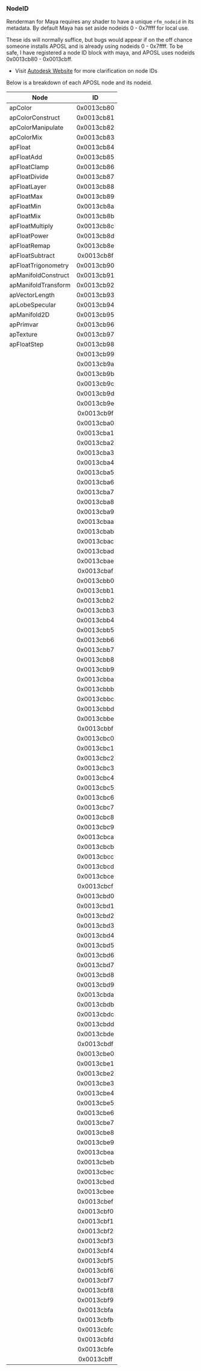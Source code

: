 ### NodeID
Renderman for Maya requires any shader to have a unique `rfm_nodeid` in its metadata. By default Maya has set aside 
nodeids 0 - 0x7ffff for local use.

These ids will normally suffice, but bugs would appear if on the off chance someone installs APOSL and is already using 
nodeids 0 - 0x7ffff. To be safe, I have registered a node ID block with maya, and APOSL uses nodeids 
0x0013cb80 - 0x0013cbff. 

- Visit [Autodesk Website](https://mayaid.autodesk.io/) for more clarification on node IDs

Below is a breakdown of each APOSL node and its nodeid.

| Node                  | ID            |
| --------------------- |:-------------:|
| apColor               | 0x0013cb80    |
| apColorConstruct      | 0x0013cb81    |
| apColorManipulate     | 0x0013cb82    |
| apColorMix            | 0x0013cb83    |
| apFloat               | 0x0013cb84    |
| apFloatAdd            | 0x0013cb85    |
| apFloatClamp          | 0x0013cb86    |
| apFloatDivide         | 0x0013cb87    |
| apFloatLayer          | 0x0013cb88    |
| apFloatMax            | 0x0013cb89    |
| apFloatMin            | 0x0013cb8a    |
| apFloatMix            | 0x0013cb8b    |
| apFloatMultiply       | 0x0013cb8c    |
| apFloatPower          | 0x0013cb8d    |
| apFloatRemap          | 0x0013cb8e    |
| apFloatSubtract       | 0x0013cb8f    |
| apFloatTrigonometry   | 0x0013cb90    |
| apManifoldConstruct   | 0x0013cb91    |
| apManifoldTransform   | 0x0013cb92    |
| apVectorLength        | 0x0013cb93    |
| apLobeSpecular        | 0x0013cb94    |
| apManifold2D          | 0x0013cb95    |
| apPrimvar             | 0x0013cb96    |
| apTexture             | 0x0013cb97    |
| apFloatStep           | 0x0013cb98    |
|                       | 0x0013cb99    |
|                       | 0x0013cb9a    |
|                       | 0x0013cb9b    |
|                       | 0x0013cb9c    |
|                       | 0x0013cb9d    |
|                       | 0x0013cb9e    |
|                       | 0x0013cb9f    |
|                       | 0x0013cba0    |
|                       | 0x0013cba1    |
|                       | 0x0013cba2    |
|                       | 0x0013cba3    |
|                       | 0x0013cba4    |
|                       | 0x0013cba5    |
|                       | 0x0013cba6    |
|                       | 0x0013cba7    |
|                       | 0x0013cba8    |
|                       | 0x0013cba9    |
|                       | 0x0013cbaa    |
|                       | 0x0013cbab    |
|                       | 0x0013cbac    |
|                       | 0x0013cbad    |
|                       | 0x0013cbae    |
|                       | 0x0013cbaf    |
|                       | 0x0013cbb0    |
|                       | 0x0013cbb1    |
|                       | 0x0013cbb2    |
|                       | 0x0013cbb3    |
|                       | 0x0013cbb4    |
|                       | 0x0013cbb5    |
|                       | 0x0013cbb6    |
|                       | 0x0013cbb7    |
|                       | 0x0013cbb8    |
|                       | 0x0013cbb9    |
|                       | 0x0013cbba    |
|                       | 0x0013cbbb    |
|                       | 0x0013cbbc    |
|                       | 0x0013cbbd    |
|                       | 0x0013cbbe    |
|                       | 0x0013cbbf    |
|                       | 0x0013cbc0    |
|                       | 0x0013cbc1    |
|                       | 0x0013cbc2    |
|                       | 0x0013cbc3    |
|                       | 0x0013cbc4    |
|                       | 0x0013cbc5    |
|                       | 0x0013cbc6    |
|                       | 0x0013cbc7    |
|                       | 0x0013cbc8    |
|                       | 0x0013cbc9    |
|                       | 0x0013cbca    |
|                       | 0x0013cbcb    |
|                       | 0x0013cbcc    |
|                       | 0x0013cbcd    |
|                       | 0x0013cbce    |
|                       | 0x0013cbcf    |
|                       | 0x0013cbd0    |
|                       | 0x0013cbd1    |
|                       | 0x0013cbd2    |
|                       | 0x0013cbd3    |
|                       | 0x0013cbd4    |
|                       | 0x0013cbd5    |
|                       | 0x0013cbd6    |
|                       | 0x0013cbd7    |
|                       | 0x0013cbd8    |
|                       | 0x0013cbd9    |
|                       | 0x0013cbda    |
|                       | 0x0013cbdb    |
|                       | 0x0013cbdc    |
|                       | 0x0013cbdd    |
|                       | 0x0013cbde    |
|                       | 0x0013cbdf    |
|                       | 0x0013cbe0    |
|                       | 0x0013cbe1    |
|                       | 0x0013cbe2    |
|                       | 0x0013cbe3    |
|                       | 0x0013cbe4    |
|                       | 0x0013cbe5    |
|                       | 0x0013cbe6    |
|                       | 0x0013cbe7    |
|                       | 0x0013cbe8    |
|                       | 0x0013cbe9    |
|                       | 0x0013cbea    |
|                       | 0x0013cbeb    |
|                       | 0x0013cbec    |
|                       | 0x0013cbed    |
|                       | 0x0013cbee    |
|                       | 0x0013cbef    |
|                       | 0x0013cbf0    |
|                       | 0x0013cbf1    |
|                       | 0x0013cbf2    |
|                       | 0x0013cbf3    |
|                       | 0x0013cbf4    |
|                       | 0x0013cbf5    |
|                       | 0x0013cbf6    |
|                       | 0x0013cbf7    |
|                       | 0x0013cbf8    |
|                       | 0x0013cbf9    |
|                       | 0x0013cbfa    |
|                       | 0x0013cbfb    |
|                       | 0x0013cbfc    |
|                       | 0x0013cbfd    |
|                       | 0x0013cbfe    |
|                       | 0x0013cbff    |
